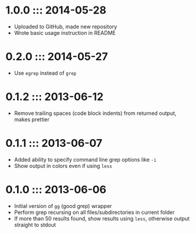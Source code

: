 1.0.0 ::: 2014-05-28
====================
* Uploaded to GitHub, made new repository
* Wrote basic usage instruction in README

0.2.0 ::: 2014-05-27
====================
* Use ```egrep``` instead of ```grep```

0.1.2 ::: 2013-06-12
====================
* Remove trailing spaces (code block indents) from returned output, makes prettier

0.1.1 ::: 2013-06-07
====================
* Added ability to specify command line grep options like ```-i```
* Show output in colors even if using ```less```

0.1.0 ::: 2013-06-06
====================
* Initial version of ```gg``` (good grep) wrapper
* Perform grep recursing on all files/subdirectories in current folder
* If more than 50 results found, show results using ```less```, otherwise output straight to stdout

